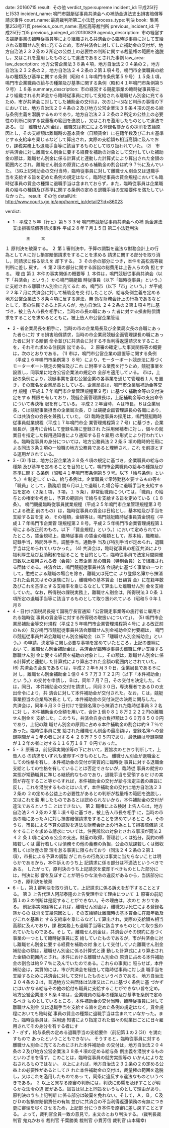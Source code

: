 
date: 20160715
result:  その他
verdict_type:supreme
incident_id: 平成25(行ヒ)533
incident_name: 鳴門市競艇従事員共済会への補助金違法支出損害賠償等請求事件
court_name: 最高裁判所第二小法廷
process_type: 判決
book:  集民　第253号71頁
previous_court_name: 高松高等裁判所
previous_incident_id: 平成25(行コ)5
previous_judeged_at:20130829
agenda_description:  市の経営する競艇事業の臨時従事員等により組織される共済会から臨時従事員に対して支給される離職せん別金に充てるため，市が共済会に対してした補助金の交付が，地方自治法２３２条の２所定の公益上の必要性の判断に関する裁量権の範囲を逸脱し，又はこれを濫用したものとして違法であるとされた事例
law_area: 
law_description:  地方公営企業法３８条４項，地方自治法２０４条の２，地方自治法２３２条の２，地方自治法２４２条の２第１項４号，鳴門市企業職員の給与の種類及び基準に関する条例（昭和４１年鳴門市条例第５９号）１５条１項，鳴門市企業職員の給与の種類及び基準に関する条例（昭和４１年鳴門市条例第５９号）１８条
summary_description:  市の経営する競艇事業の臨時従事員等により組織される共済会から臨時従事員に対して支給される離職せん別金に充てるため，市が共済会に対してした補助金の交付は，次の⑴～⑶など判示の事情の下においては，地方自治法２０４条の２及び地方公営企業法３８条４項の定める給与条例主義を潜脱するものであり，地方自治法２３２条の２所定の公益上の必要性の判断に関する裁量権の範囲を逸脱し，又はこれを濫用したものとして違法である。 ⑴　離職せん別金は，離職又は死亡による登録名簿からの抹消を支給原因とし，その支給額は離職時の基本賃金（日額賃金）に在籍年数及びこれを基準とする支給率を乗じるなどして算出され，実際の支給額も相当高額に及んでおり，課税実務上も退職手当等に該当するものとして取り扱われていた。 ⑵　市が共済会に対し離職せん別金に要する経費を補助の対象として交付していた補助金の額は，離職せん別金に係る計算式と連動した計算式により算出された金額の範囲内とされ，離職せん別金の原資に占める補助金の割合は約９７％に及んでいた。 ⑶上記補助金の交付当時，臨時従事員に対して離職せん別金又は退職手当を支給する旨を定めた条例の規定はなく，臨時従事員の賃金規程においても臨時従事員の賃金の種類に退職手当は含まれておらず，また，臨時従事員は企業職員の給与の種類及び基準に関する条例の定める退職手当の支給要件を満たしていなかった。
result:  その他
detailUrl: http://www.courts.go.jp/app/hanrei_jp/detail2?id=86023

verdict:

- 1 - 
平成２５年（行ヒ）第５３３号 鳴門市競艇従事員共済会への補
助金違法支出損害賠償等請求事件 
平成２８年７月１５日 第二小法廷判決 
 
            主     文 
１ 原判決を破棄する。 
２ 第１審判決中，予算の調製を違法な財務会計上の行
為としてＡに対し損害賠償請求をすることを求める
請求に関する部分を取り消し，同請求に係る訴えを
却下する。 
３ その余の部分につき，本件を高松高等裁判所に差し
戻す。 
４ 第２項の部分に関する訴訟の総費用は上告人らの負
担とする。 
            理     由 
 第１ 本件の事実関係の概要等 
 １ 本件は，鳴門競艇従事員共済会（以下「共済会」という。）から鳴門競艇臨
時従事員（以下「臨時従事員」という。）に支給される離職せん別金に充てるた
め，鳴門市（以下「市」という。）が平成２２年７月に共済会に対して補助金を交
付したことが，給与条例主義を定める地方公営企業法３８条４項に反する違法，無
効な財務会計上の行為であるなどとして，市の住民である上告人らが，地方自治法
２４２条の２第１項４号に基づき，被上告人市長を相手に，当時の市長の職にあっ
た者に対する損害賠償請求をすることを求めるとともに，被上告人市公営企業管理
- 2 - 
者企業局長を相手に，当時の市の企業局長及び企業局次長の各職にあった者らに対
する損害賠償請求，当時の市企業局競艇企画管理課長の職にあった者に対する賠償
命令並びに共済会に対する不当利得返還請求をすることを，それぞれ求める住民訴
訟である。 
 ２ 原審の確定した事実関係等の概要は，次のとおりである。 
 (1) 市は，鳴門市公営企業の設置等に関する条例（平成１６年鳴門市条例第３
８号）により，モーターボート競走法に基づくモーターボート競走の開催及びこれ
に附帯する業務を行うため，競艇事業を設置し，同事業に地方公営企業法の規定の
全部を適用している。 
 市は，上記の条例により，競艇事業を含む公営企業の各事業を通じて管理者１人
を置き，その職名を企業局長としている。企業局長は，鳴門市企業局補助金等交付
規程（平成１７年鳴門市企業管理規程第９号）に基づく補助金等の交付決定をする
権限を有しており，競艇企画管理課長は，上記補助金等の支出命令について専決権
限を有している。 
 平成２２年当時，Ａは市長，Ｂは企業局長，Ｃは競艇事業担当の企業局次長，Ｄ
は競艇企画管理課長の各職にあり，Ｃは共済会の会長を兼務していた。 
 (2) 臨時従事員の採用は，鳴門競艇臨時従事員就業規程（平成１７年鳴門市企
業管理規程第２７号）に基づき，企業局長が，選考に合格して登録名簿に登録され
た採用候補者に対し，個々の就業日を指定した採用通知書により通知する日々雇用
の形式により行われている。臨時従事員の身分については，地方公務員法２２条５
項の臨時的任用による同法３条２項の一般職の地方公務員であると理解され，これ
を前提とする運用がされている。 
- 3 - 
 (3) 市は，地方公営企業法３８条４項の規定に基づき，企業職員の給与の種類
及び基準を定めることを目的として，鳴門市企業職員の給与の種類及び基準に関す
る条例（昭和４１年鳴門市条例第５９号。以下「給与条例」という。）を制定して
いる。給与条例は，企業職員で常時勤務を要するもの等を「職員」として，勤務期
間６月以上で退職した場合等に退職手当を支給する旨を定め（２条１項，３項，１
５条），非常勤職員については，「職員」の給与との権衡を考慮し，予算の範囲内
で給与を支給する旨を定めている（１８条）。 
 鳴門競艇臨時従事員就業規程（平成２５年鳴門市企業管理規程第３号による改正
前のもの）は，臨時従事員の賃金は日給とし，基本給及び手当を支給する旨を定
め，その種類，金額等は，鳴門競艇臨時従事員賃金規程（平成１７年鳴門市企業管
理規程第２８号。平成２５年鳴門市企業管理規程第１号による改正前のもの。以下
「賃金規程」という。）において定められていたところ，賃金規程上，臨時従事員
の賃金の種類として，基本給，職務給，記録手当，時間外手当，調整手当，通勤手
当及び特別手当が定められ，退職手当は定められていなかった。 
 (4) 共済会は，臨時従事員の相互共済により福利厚生及び互助融和を図ること
を目的として，臨時従事員で法定月間開催日数以上雇用される者（会員）と市企業
局の職員（特別会員）とで組織される団体である。共済会は，鳴門競艇従事員共済
会規約に基づく事業の一つとして，懲戒による離職の場合を除き，離職又は死亡に
より登録名簿から抹消された会員又はその遺族に対し，離職時の基本賃金（日額賃
金）に在籍年数及びこれを基準とする支給率を乗じるなどして算出した離職せん別
金を支給していた。なお，所得税の課税実務上，離職せん別金は，所得税法３０条
１項所定の退職手当等に該当するものとして取り扱われている（昭和５０年１月８
- 4 - 
日付け国税局長宛て国税庁長官通知「公営競走事業等の施行者に雇用される臨時従
事員の賃金等に対する所得税の取扱いについて」）。 
 (5) 鳴門市企業局補助金等交付規程（平成２５年鳴門市企業管理規程第４号に
よる改正前のもの）及び鳴門市競艇従事員共済会離職せん別金補助金交付要綱は，
鳴門市競艇従事員共済会離職せん別金補助金（以下「離職せん別金補助金」とい
う。）の申請，決定等に関し必要な事項を定めていたところ，上記の要綱におい
て，離職せん別金補助金は，共済会が臨時従事員の離職に伴い支給する離職せん別
金に要する経費を補助の対象とし，その額は，離職せん別金に係る計算式と連動し
た計算式により算出された金額の範囲内とされていた。 
 (6) 共済会の会長であるＣは，平成２２年６月３０日，企業局長であるＢに対
し，離職せん別金補助金１億０４５７万３７２２円（以下「本件補助金」とい
う。）の交付を申請し，Ｂは，同年７月７日，その交付を決定した。Ｃは，同日，
本件補助金の交付を請求し，同月３０日，専決権者であるＤの支出命令により，共
済会に対して本件補助金が交付された。なお，Ｃは，競艇事業担当の企業局次長と
して，本件補助金の交付決定の決裁に関与した。 
 共済会は，同年６月３０日付けで登録名簿から抹消された臨時従事員３２名に対
し，本件補助金の全額を用いて，合計１億０８１８万２２２２円の離職せん別金を
支給した。このうち，共済会自身の負担額は３６０万８５００円であり，上記の離
職せん別金の原資に占める本件補助金の割合は約９７％であった。臨時従事員に支
給された離職せん別金の最高額は，登録名簿への登録期間が４１年の者に対する４
２８万７５０５円であり，最低額は登録期間が１２年の者に対する１１６万１８７
０円であった。 
- 5 - 
 ３ 原審は，前記事実関係等の下において，要旨次のとおり判断して，上告人ら
の請求をいずれも棄却すべきものとした。 
 離職せん別金が退職金としての性格を有し，本件補助金の交付が実質的に臨時従
事員に対する退職金支給としての性格を有していることは否定できないが，臨時従
事員の就労の実態が常勤職員に準じる継続的なものであり，退職手当を受領するだ
けの実質が存在すること等からすれば，本件補助金の交付が給与法定主義の趣旨に
反し，これを潜脱するものとはいえず，本件補助金の交付に地方自治法２３２条の
２の定める公益上の必要性があるとの判断が裁量権の範囲を逸脱し，又はこれを濫
用したものであるとは認められないから，本件補助金の交付が違法であるというこ
とはできない。 
 第２ 職権による検討 
 上告人らは，地方自治法２４２条の２第１項４号に基づき，被上告人市長を相手
に，当時の市長の職にあったＡに対し損害賠償請求をすることを求めているとこ
ろ，そのうち，市長による予算の調製を違法な財務会計上の行為として損害賠償請
求をすることを求める請求については，住民訴訟の対象とされる事項が同法２４２
条１項に定める公金の支出，財産の取得，管理若しくは処分，契約の締結若しくは
履行若しくは債務その他の義務の負担，公金の賦課若しくは徴収若しくは財産の管
理を怠る事実に限られており（同法２４２条の２第１項），市長による予算の調製
がこれらの行為又は事実に当たらないことは明らかであるから，本件訴えのうち上
記請求に係る部分は不適法というべきである。 
 したがって，原判決のうち上記請求を棄却すべきものとした部分には，判決に影
響を及ぼすことが明らかな法令の違反があるから，当該部分につき，原判決を破棄
- 6 - 
し，第１審判決を取り消して，上記請求に係る訴えを却下することとする。 
 第３ 上告代理人阿部泰隆の上告受理申立て理由について 
 １ 原審の前記第１の３の判断は是認することができない。その理由は，次のと
おりである。 
 前記事実関係等によれば，離職せん別金は，離職又は死亡による登録名簿からの
抹消を支給原因とし，その支給額は離職時の基本賃金に在籍年数及びこれを基準と
する支給率を乗じるなどして算出され，実際の支給額も相当高額に及んでおり，課
税実務上も退職手当等に該当するものとして取り扱われていたものである。そし
て，離職せん別金は，共済会がその規約に基づく事業の一つとして臨時従事員に支
給していたものであるが，市が共済会に対し離職せん別金に要する経費を補助の対
象として交付していた離職せん別金補助金の額は，離職せん別金に係る計算式と連
動した計算式により算出された金額の範囲内とされ，本件における離職せん別金の
原資に占める本件補助金の割合は約９７％に及んでいたのである。これらの事実に
照らせば，本件補助金は，実質的には，市が共済会を経由して臨時従事員に対し退
職手当を支給するために共済会に対して交付したものというべきである。 
 地方自治法２０４条の２は，普通地方公共団体は法律又はこれに基づく条例に基
づかずにはいかなる給与その他の給付も職員に支給することができない旨を定め，
地方公営企業法３８条４項は，企業職員の給与の種類及び基準を条例で定めるべき
ものとしているところ，本件補助金の交付当時，臨時従事員に対して離職せん別金
又は退職手当を支給する旨を定めた条例の規定はなく，賃金規程においても臨時従
事員の賃金の種類に退職手当は含まれていなかった。また，臨時従事員は，採用通
知書により指定された個々の就業日ごとに日々雇用されてその身分を有する者にす
- 7 - 
ぎず，給与条例の定める退職手当の支給要件（前記第１の２(3)）を満たすもので
あったということもできない。 
 そうすると，臨時従事員に対する離職せん別金に充てるためにされた本件補助金
の交付は，地方自治法２０４条の２及び地方公営企業法３８条４項の定める給与条
例主義を潜脱するものといわざるを得ず，このことは，臨時従事員の就労実態等の
いかんにより左右されるものではない。 
 以上によれば，地方自治法２３２条の２の定める公益上の必要性があるとしてさ
れた本件補助金の交付は，裁量権の範囲を逸脱し，又はこれを濫用したものであっ
て，同条に違反する違法なものというべきである。 
 ２ 以上と異なる原審の判断には，判決に影響を及ぼすことが明らかな法令の違
反がある。論旨は以上と同旨をいうものとして理由があり，原判決のうち上記判断
に係る部分は破棄を免れない。そして，Ａ，Ｂ，Ｃ及びＤの各損害賠償責任の有無
並びに共済会の不当利得返還債務の有無につき更に審理を尽くさせるため，上記部
分につき本件を原審に差し戻すこととする。 
 よって，裁判官全員一致の意見で，主文のとおり判決する。 
(裁判長裁判官 鬼丸かおる 裁判官 千葉勝美 裁判官 小貫芳信 裁判官 
 山本庸幸) 
 

                    
